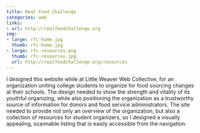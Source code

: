 ```yaml
---
title: Real Food Challenge
categories: web
links:
- url: http://realfoodchallenge.org
img:
- large: rfc-home.jpg
  thumb: rfc-home.jpg
- large: rfc-resources.png
  thumb: rfc-resources.jpg
  url: http://realfoodchallenge.org/resources
---
```


I designed this website while at Little Weaver Web Collective, for an organization uniting college students to organize for food sourcing changes at their schools. The design needed to show the strength and vitality of its youthful organizing, while also positioning the organization as a trustworthy source of information for donors and food service administrators. The site needed to provide not only an overview of the organization, but also a collection of resources for student organizers, so I designed a visually appealing, scannable listing that is easily accessible from the navigation.
